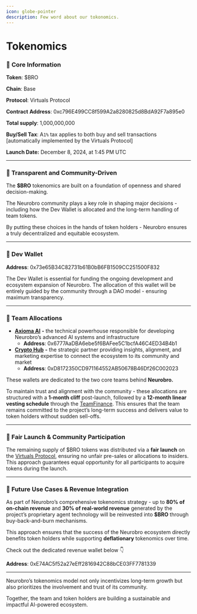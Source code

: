 ```yaml
---
icon: globe-pointer
description: Few word about our tokonomics.
---
```


# Tokenomics

### 🔸 **Core Information**

**Token**: $BRO

**Chain**: Base

**Protocol**: Virtuals Protocol

**Contract** **Address**: 0xc796E499CC8f599A2a8280825d8BdA92F7a895e0

**Total supply**: 1,000,000,000

**Buy/Sell Tax**:  A`1%` tax applies to both buy and sell transactions \[automatically implemented by the Virtuals Protocol]

**Launch Date:** December 8, 2024, at 1:45 PM UTC

***

### 🔸 Transparent and Community-Driven

The **$BRO** tokenomics are built on a foundation of openness and shared decision-making.&#x20;

The Neurobro community plays a key role in shaping major decisions - including how the Dev Wallet is allocated and the long-term handling of team tokens.&#x20;

By putting these choices in the hands of token holders - Neurobro ensures a truly decentralized and equitable ecosystem.

***

### 🔸 Dev Wallet

**Address**: 0x73e65B34C82731b61B0bB6FB1509CC251500F832

The Dev Wallet is essential for funding the ongoing development and ecosystem expansion of Neurobro. The allocation of this wallet will be entirely guided by the community through a DAO model - ensuring maximum transparency.&#x20;

***

### 🔸 Team Allocations

* [**Axioma AI**](https://x.com/axioma_ai) **-** the technical powerhouse responsible for developing Neurobro’s advanced AI systems and infrastructure
  * **Address**: 0x6777AaDBA6ebe5f6BAFee5C1bcfA46C4ED34B4b1
* [**Crypto Hub**](https://x.com/CryptoHub210) **-** the strategic partner providing insights, alignment, and marketing expertise to connect the ecosystem to its community and market
  * **Address**: 0xD8172350CD971164552AB50678B46Df26C002023

These wallets are dedicated to the two core teams behind **Neurobro.**

To maintain trust and alignment with the community - these allocations are structured with a **1-month cliff** post-launch, followed by a **12-month linear vesting schedule** through the [TeamFinance](https://www.team.finance/view-coin/0xc796E499CC8f599A2a8280825d8BdA92F7a895e0?name=Neurobro%20by%20Virtuals\&symbol=BRO\&chainid=0x2105). This ensures that the team remains committed to the project’s long-term success and delivers value to token holders without sudden sell-offs.

***

### 🔸 Fair Launch & Community Participation

The remaining supply of $BRO tokens was distributed via a **fair launch** on the [Virtuals Protocol](https://app.virtuals.io/), ensuring no unfair pre-sales or allocations to insiders. This approach guarantees equal opportunity for all participants to acquire tokens during the launch.

***

### 🔸 Future Use Cases & Revenue Integration

As part of Neurobro’s comprehensive tokenomics strategy - up to **80% of on-chain revenue** and **30% of real-world revenue** generated by the project’s proprietary agent technology will be reinvested into **$BRO** through buy-back-and-burn mechanisms.&#x20;

This approach ensures that the success of the Neurobro ecosystem directly benefits token holders while supporting **deflationary** tokenomics over time.&#x20;

Check out the dedicated revenue wallet below 👇

**Address**: 0xE74AC5f52a27eEff2816942C88bCE03FF7781339

***

Neurobro’s tokenomics model not only incentivizes long-term growth but also prioritizes the involvement and trust of its community.&#x20;

Together, the team and token holders are building a sustainable and impactful AI-powered ecosystem.
